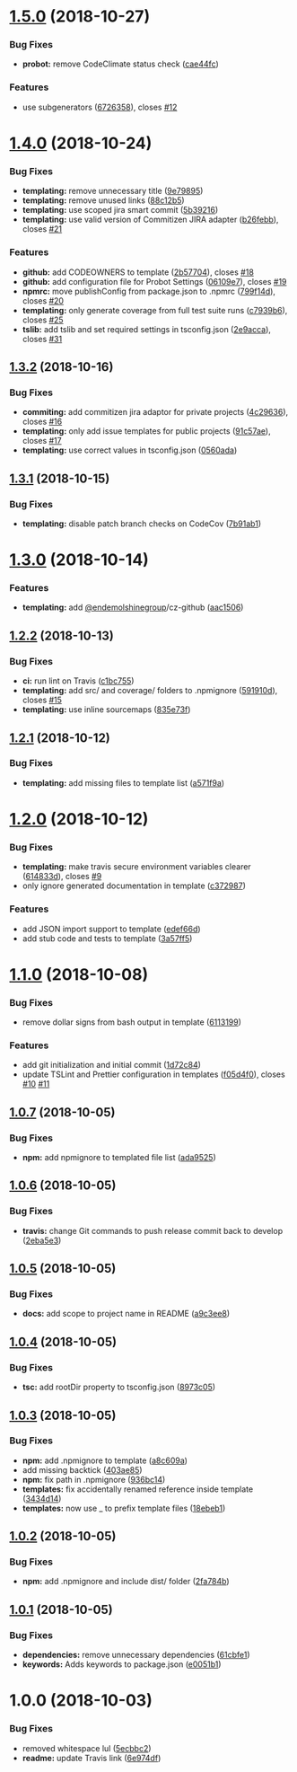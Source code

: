 # [1.5.0](https://github.com/EndemolShineGroup/generator-nodejs-ts/compare/v1.4.0...v1.5.0) (2018-10-27)


### Bug Fixes

* **probot:** remove CodeClimate status check ([cae44fc](https://github.com/EndemolShineGroup/generator-nodejs-ts/commit/cae44fc))


### Features

* use subgenerators ([6726358](https://github.com/EndemolShineGroup/generator-nodejs-ts/commit/6726358)), closes [#12](https://github.com/EndemolShineGroup/generator-nodejs-ts/issues/12)

# [1.4.0](https://github.com/EndemolShineGroup/generator-nodejs-ts/compare/v1.3.2...v1.4.0) (2018-10-24)


### Bug Fixes

* **templating:** remove unnecessary title ([9e79895](https://github.com/EndemolShineGroup/generator-nodejs-ts/commit/9e79895))
* **templating:** remove unused links ([88c12b5](https://github.com/EndemolShineGroup/generator-nodejs-ts/commit/88c12b5))
* **templating:** use scoped jira smart commit ([5b39216](https://github.com/EndemolShineGroup/generator-nodejs-ts/commit/5b39216))
* **templating:** use valid version of Commitizen JIRA adapter ([b26febb](https://github.com/EndemolShineGroup/generator-nodejs-ts/commit/b26febb)), closes [#21](https://github.com/EndemolShineGroup/generator-nodejs-ts/issues/21)


### Features

* **github:** add CODEOWNERS to template ([2b57704](https://github.com/EndemolShineGroup/generator-nodejs-ts/commit/2b57704)), closes [#18](https://github.com/EndemolShineGroup/generator-nodejs-ts/issues/18)
* **github:** add configuration file for Probot Settings ([06109e7](https://github.com/EndemolShineGroup/generator-nodejs-ts/commit/06109e7)), closes [#19](https://github.com/EndemolShineGroup/generator-nodejs-ts/issues/19)
* **npmrc:** move publishConfig from package.json to .npmrc ([799f14d](https://github.com/EndemolShineGroup/generator-nodejs-ts/commit/799f14d)), closes [#20](https://github.com/EndemolShineGroup/generator-nodejs-ts/issues/20)
* **templating:** only generate coverage from full test suite runs ([c7939b6](https://github.com/EndemolShineGroup/generator-nodejs-ts/commit/c7939b6)), closes [#25](https://github.com/EndemolShineGroup/generator-nodejs-ts/issues/25)
* **tslib:** add tslib and set required settings in tsconfig.json ([2e9acca](https://github.com/EndemolShineGroup/generator-nodejs-ts/commit/2e9acca)), closes [#31](https://github.com/EndemolShineGroup/generator-nodejs-ts/issues/31)

## [1.3.2](https://github.com/EndemolShineGroup/generator-nodejs-ts/compare/v1.3.1...v1.3.2) (2018-10-16)


### Bug Fixes

* **commiting:** add commitizen jira adaptor for private projects ([4c29636](https://github.com/EndemolShineGroup/generator-nodejs-ts/commit/4c29636)), closes [#16](https://github.com/EndemolShineGroup/generator-nodejs-ts/issues/16)
* **templating:** only add issue templates for public projects ([91c57ae](https://github.com/EndemolShineGroup/generator-nodejs-ts/commit/91c57ae)), closes [#17](https://github.com/EndemolShineGroup/generator-nodejs-ts/issues/17)
* **templating:** use correct values in tsconfig.json ([0560ada](https://github.com/EndemolShineGroup/generator-nodejs-ts/commit/0560ada))

## [1.3.1](https://github.com/EndemolShineGroup/generator-nodejs-ts/compare/v1.3.0...v1.3.1) (2018-10-15)


### Bug Fixes

* **templating:** disable patch branch checks on CodeCov ([7b91ab1](https://github.com/EndemolShineGroup/generator-nodejs-ts/commit/7b91ab1))

# [1.3.0](https://github.com/EndemolShineGroup/generator-nodejs-ts/compare/v1.2.2...v1.3.0) (2018-10-14)


### Features

* **templating:** add [@endemolshinegroup](https://github.com/endemolshinegroup)/cz-github ([aac1506](https://github.com/EndemolShineGroup/generator-nodejs-ts/commit/aac1506))

## [1.2.2](https://github.com/EndemolShineGroup/generator-nodejs-ts/compare/v1.2.1...v1.2.2) (2018-10-13)


### Bug Fixes

* **ci:** run lint on Travis ([c1bc755](https://github.com/EndemolShineGroup/generator-nodejs-ts/commit/c1bc755))
* **templating:** add src/ and coverage/ folders to .npmignore ([591910d](https://github.com/EndemolShineGroup/generator-nodejs-ts/commit/591910d)), closes [#15](https://github.com/EndemolShineGroup/generator-nodejs-ts/issues/15)
* **templating:** use inline sourcemaps ([835e73f](https://github.com/EndemolShineGroup/generator-nodejs-ts/commit/835e73f))

## [1.2.1](https://github.com/EndemolShineGroup/generator-nodejs-ts/compare/v1.2.0...v1.2.1) (2018-10-12)


### Bug Fixes

* **templating:** add missing files to template list ([a571f9a](https://github.com/EndemolShineGroup/generator-nodejs-ts/commit/a571f9a))

# [1.2.0](https://github.com/EndemolShineGroup/generator-nodejs-ts/compare/v1.1.0...v1.2.0) (2018-10-12)


### Bug Fixes

* **templating:** make travis secure environment variables clearer ([614833d](https://github.com/EndemolShineGroup/generator-nodejs-ts/commit/614833d)), closes [#9](https://github.com/EndemolShineGroup/generator-nodejs-ts/issues/9)
* only ignore generated documentation in template ([c372987](https://github.com/EndemolShineGroup/generator-nodejs-ts/commit/c372987))


### Features

* add JSON import support to template ([edef66d](https://github.com/EndemolShineGroup/generator-nodejs-ts/commit/edef66d))
* add stub code and tests to template ([3a57ff5](https://github.com/EndemolShineGroup/generator-nodejs-ts/commit/3a57ff5))

# [1.1.0](https://github.com/EndemolShineGroup/generator-nodejs-ts/compare/v1.0.7...v1.1.0) (2018-10-08)


### Bug Fixes

* remove dollar signs from bash output in template ([6113199](https://github.com/EndemolShineGroup/generator-nodejs-ts/commit/6113199))


### Features

* add git initialization and initial commit ([1d72c84](https://github.com/EndemolShineGroup/generator-nodejs-ts/commit/1d72c84))
* update TSLint and Prettier configuration in templates ([f05d4f0](https://github.com/EndemolShineGroup/generator-nodejs-ts/commit/f05d4f0)), closes [#10](https://github.com/EndemolShineGroup/generator-nodejs-ts/issues/10) [#11](https://github.com/EndemolShineGroup/generator-nodejs-ts/issues/11)

## [1.0.7](https://github.com/EndemolShineGroup/generator-nodejs-ts/compare/v1.0.6...v1.0.7) (2018-10-05)


### Bug Fixes

* **npm:** add npmignore to templated file list ([ada9525](https://github.com/EndemolShineGroup/generator-nodejs-ts/commit/ada9525))

## [1.0.6](https://github.com/EndemolShineGroup/generator-nodejs-ts/compare/v1.0.5...v1.0.6) (2018-10-05)


### Bug Fixes

* **travis:** change Git commands to push release commit back to develop ([2eba5e3](https://github.com/EndemolShineGroup/generator-nodejs-ts/commit/2eba5e3))

## [1.0.5](https://github.com/EndemolShineGroup/generator-nodejs-ts/compare/v1.0.4...v1.0.5) (2018-10-05)


### Bug Fixes

* **docs:** add scope to project name in README ([a9c3ee8](https://github.com/EndemolShineGroup/generator-nodejs-ts/commit/a9c3ee8))

## [1.0.4](https://github.com/EndemolShineGroup/generator-nodejs-ts/compare/v1.0.3...v1.0.4) (2018-10-05)


### Bug Fixes

* **tsc:** add rootDir property to tsconfig.json ([8973c05](https://github.com/EndemolShineGroup/generator-nodejs-ts/commit/8973c05))

## [1.0.3](https://github.com/EndemolShineGroup/generator-nodejs-ts/compare/v1.0.2...v1.0.3) (2018-10-05)


### Bug Fixes

* **npm:** add .npmignore to template ([a8c609a](https://github.com/EndemolShineGroup/generator-nodejs-ts/commit/a8c609a))
* add missing backtick ([403ae85](https://github.com/EndemolShineGroup/generator-nodejs-ts/commit/403ae85))
* **npm:** fix path in .npmignore ([936bc14](https://github.com/EndemolShineGroup/generator-nodejs-ts/commit/936bc14))
* **templates:** fix accidentally renamed reference inside template ([3434d14](https://github.com/EndemolShineGroup/generator-nodejs-ts/commit/3434d14))
* **templates:** now use _ to prefix template files ([18ebeb1](https://github.com/EndemolShineGroup/generator-nodejs-ts/commit/18ebeb1))

## [1.0.2](https://github.com/EndemolShineGroup/generator-nodejs-ts/compare/v1.0.1...v1.0.2) (2018-10-05)


### Bug Fixes

* **npm:** add .npmignore and include dist/ folder ([2fa784b](https://github.com/EndemolShineGroup/generator-nodejs-ts/commit/2fa784b))

## [1.0.1](https://github.com/EndemolShineGroup/generator-nodejs-ts/compare/v1.0.0...v1.0.1) (2018-10-05)


### Bug Fixes

* **dependencies:** remove unnecessary dependencies ([61cbfe1](https://github.com/EndemolShineGroup/generator-nodejs-ts/commit/61cbfe1))
* **keywords:** Adds keywords to package.json ([e0051b1](https://github.com/EndemolShineGroup/generator-nodejs-ts/commit/e0051b1))

# 1.0.0 (2018-10-03)


### Bug Fixes

* removed whitespace lul ([5ecbbc2](https://github.com/EndemolShineGroup/generator-nodejs-ts/commit/5ecbbc2))
* **readme:** update Travis link ([6e974df](https://github.com/EndemolShineGroup/generator-nodejs-ts/commit/6e974df))
